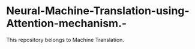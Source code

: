 # Neural-Machine-Translation-using-Attention-mechanism.-
This repository belongs to Machine Translation.
